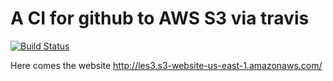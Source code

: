 # A CI for github to AWS S3 via travis

[![Build Status](https://travis-ci.org/orangeflame/S3CI.svg?branch=master)](https://travis-ci.org/orangeflame/S3CI)

Here comes the website
http://les3.s3-website-us-east-1.amazonaws.com/
